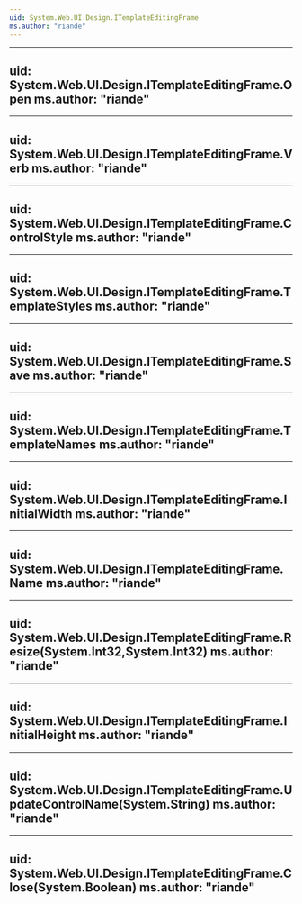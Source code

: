 ```yaml
---
uid: System.Web.UI.Design.ITemplateEditingFrame
ms.author: "riande"
---
```


---
uid: System.Web.UI.Design.ITemplateEditingFrame.Open
ms.author: "riande"
---

---
uid: System.Web.UI.Design.ITemplateEditingFrame.Verb
ms.author: "riande"
---

---
uid: System.Web.UI.Design.ITemplateEditingFrame.ControlStyle
ms.author: "riande"
---

---
uid: System.Web.UI.Design.ITemplateEditingFrame.TemplateStyles
ms.author: "riande"
---

---
uid: System.Web.UI.Design.ITemplateEditingFrame.Save
ms.author: "riande"
---

---
uid: System.Web.UI.Design.ITemplateEditingFrame.TemplateNames
ms.author: "riande"
---

---
uid: System.Web.UI.Design.ITemplateEditingFrame.InitialWidth
ms.author: "riande"
---

---
uid: System.Web.UI.Design.ITemplateEditingFrame.Name
ms.author: "riande"
---

---
uid: System.Web.UI.Design.ITemplateEditingFrame.Resize(System.Int32,System.Int32)
ms.author: "riande"
---

---
uid: System.Web.UI.Design.ITemplateEditingFrame.InitialHeight
ms.author: "riande"
---

---
uid: System.Web.UI.Design.ITemplateEditingFrame.UpdateControlName(System.String)
ms.author: "riande"
---

---
uid: System.Web.UI.Design.ITemplateEditingFrame.Close(System.Boolean)
ms.author: "riande"
---
